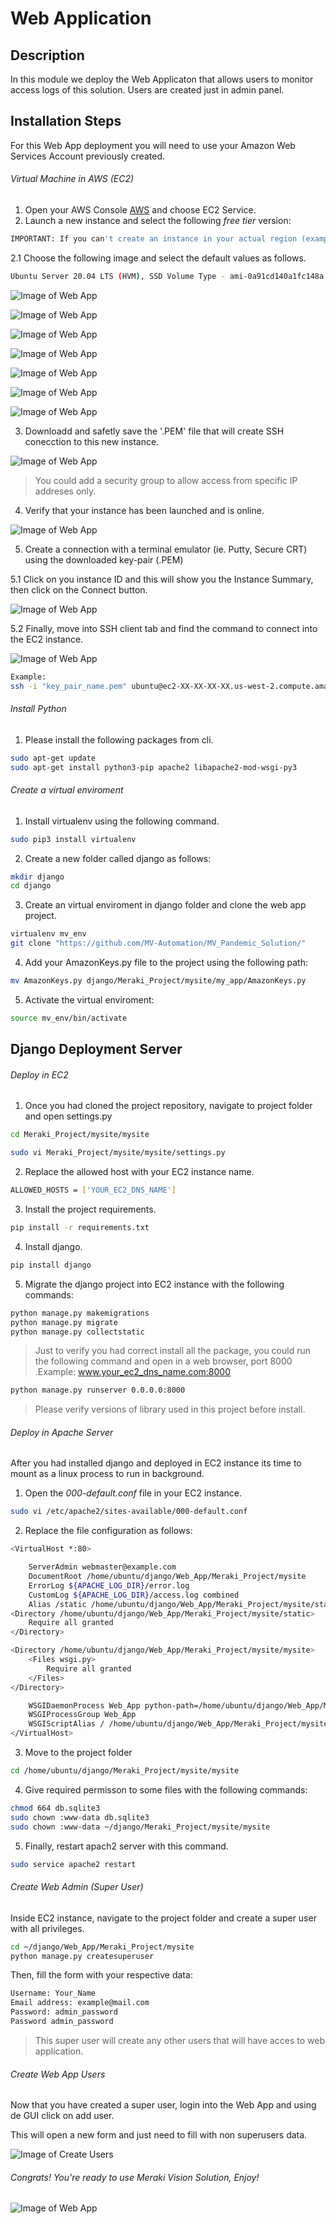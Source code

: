 # Web Application
## Description
In this module we deploy the Web Applicaton  that allows users to monitor access logs of this solution. Users are created just in admin panel. 

## Installation Steps
For this Web App deployment you will need to use your Amazon Web Services Account  previously created. 

###### Virtual Machine in AWS (EC2)
1. Open your AWS Console [AWS](https://aws.amazon.com) and choose EC2 Service. 
2. Launch a new instance and select the following *free tier* version:

	
``` bash
IMPORTANT: If you can't create an instance in your actual region (example: Ohio us-east-2), try to create an EC2 instance in another region of Amazon Web Services (example: Oregon us-west-2) 
```

2.1 Choose the following image and select the default values as follows.

``` bash
Ubuntu Server 20.04 LTS (HVM), SSD Volume Type - ami-0a91cd140a1fc148a (64-bit x86) / ami-0742a572c2ce45ebf (64-bit Arm)
```

![Image of Web App](
https://github.com/MV-Automation/MV_Pandemic_Solution/blob/main/img/web_01.png)

![Image of Web App](
https://github.com/MV-Automation/MV_Pandemic_Solution/blob/main/img/web_02.png)

![Image of Web App](
https://github.com/MV-Automation/MV_Pandemic_Solution/blob/main/img/web_03.png)

![Image of Web App](
https://github.com/MV-Automation/MV_Pandemic_Solution/blob/main/img/web_04.png)

![Image of Web App](
https://github.com/MV-Automation/MV_Pandemic_Solution/blob/main/img/web_05.png)

![Image of Web App](
https://github.com/MV-Automation/MV_Pandemic_Solution/blob/main/img/web_06.png)

![Image of Web App](
https://github.com/MV-Automation/MV_Pandemic_Solution/blob/main/img/web_07.png)


3. Downloadd and safetly save the '.PEM' file that will create SSH conecction to this new instance.

![Image of Web App](
https://github.com/MV-Automation/MV_Pandemic_Solution/blob/main/img/web_08.png)

> You could add a security group to allow access from specific IP addreses only.

4. Verify that your instance has been launched and is online.

![Image of Web App](
https://github.com/MV-Automation/MV_Pandemic_Solution/blob/main/img/web_09.png)

5. Create a connection with a terminal emulator (ie. Putty, Secure CRT) using the downloaded key-pair (.PEM)

5.1 Click on you instance ID and this will show you the Instance Summary, then click on the Connect button.

![Image of Web App](
https://github.com/MV-Automation/MV_Pandemic_Solution/blob/main/img/web_010.png)

5.2 Finally, move into SSH client tab and find the command to connect into the EC2 instance. 

![Image of Web App](
https://github.com/MV-Automation/MV_Pandemic_Solution/blob/main/img/web_011.png)


``` bash
Example: 
ssh -i "key_pair_name.pem" ubuntu@ec2-XX-XX-XX-XX.us-west-2.compute.amazonaws.com
```


###### Install Python
1. Please install the following packages from cli.

``` bash
sudo apt-get update
sudo apt-get install python3-pip apache2 libapache2-mod-wsgi-py3
```

###### Create a virtual enviroment 
1. Install virtualenv using the following command.
``` bash
sudo pip3 install virtualenv
```
2. Create a new folder called django as follows:
``` bash
mkdir django
cd django
```

3. Create an virtual enviroment in django folder and clone the web app project. 
``` bash
virtualenv mv_env
git clone "https://github.com/MV-Automation/MV_Pandemic_Solution/" 
```
4. Add your AmazonKeys.py file to the project using the following path:

``` bash
mv AmazonKeys.py django/Meraki_Project/mysite/my_app/AmazonKeys.py
```

5. Activate the virtual enviroment:
``` bash
source mv_env/bin/activate
```

## Django Deployment Server

###### Deploy in EC2
1. Once you had cloned the project repository, navigate to project folder and open settings.py
``` bash
cd Meraki_Project/mysite/mysite

sudo vi Meraki_Project/mysite/mysite/settings.py
```
2. Replace the allowed host with your EC2 instance name.
``` bash
ALLOWED_HOSTS = ['YOUR_EC2_DNS_NAME']
```
3. Install the project requirements.
``` bash
pip install -r requirements.txt
```
4. Install django.
``` bash
pip install django
```
5. Migrate the django project into EC2 instance with the following commands:
``` bash
python manage.py makemigrations
python manage.py migrate
python manage.py collectstatic
```
> Just to verify you had correct install all the package, you could run the following command and open in a web browser, port 8000 .Example: www.your_ec2_dns_name.com:8000
``` bash
python manage.py runserver 0.0.0.0:8000
```

> Please verify versions of library used in this project before install. 

###### Deploy in Apache Server

After you had installed django and deployed in EC2 instance its time to mount as a linux process to run in background. 


1. Open the *000-default.conf* file in your EC2 instance. 
``` bash
sudo vi /etc/apache2/sites-available/000-default.conf
```

2. Replace the file configuration as follows:

``` bash
<VirtualHost *:80>

	ServerAdmin webmaster@example.com
	DocumentRoot /home/ubuntu/django/Web_App/Meraki_Project/mysite
	ErrorLog ${APACHE_LOG_DIR}/error.log
	CustomLog ${APACHE_LOG_DIR}/access.log combined
	Alias /static /home/ubuntu/django/Web_App/Meraki_Project/mysite/static
<Directory /home/ubuntu/django/Web_App/Meraki_Project/mysite/static>
	Require all granted
</Directory>

<Directory /home/ubuntu/django/Web_App/Meraki_Project/mysite/mysite>
	<Files wsgi.py>
		Require all granted
	</Files>
</Directory>

	WSGIDaemonProcess Web_App python-path=/home/ubuntu/django/Web_App/Meraki_Project/mysite python-home=/home/ubuntu/django/MV_Project
	WSGIProcessGroup Web_App
	WSGIScriptAlias / /home/ubuntu/django/Web_App/Meraki_Project/mysite/mysite/wsgi.py
</VirtualHost>
```
3. Move to the project folder
``` bash
cd /home/ubuntu/django/Meraki_Project/mysite/mysite
```
4. Give required permisson to some files with the following commands:

``` bash
chmod 664 db.sqlite3
sudo chown :www-data db.sqlite3
sudo chown :www-data ~/django/Meraki_Project/mysite/mysite
```
5. Finally, restart apach2 server with this command.

``` bash
sudo service apache2 restart
```

###### Create Web Admin (Super User)
Inside EC2 instance, navigate to the project folder and create a super user with all privileges. 

``` bash
cd ~/django/Web_App/Meraki_Project/mysite
python manage.py createsuperuser 
```
Then, fill the form with your respective data:

``` bash
Username: Your_Name
Email address: example@mail.com
Password: admin_password
Password admin_password
```
> This super user will create any other users that will have acces to web application. 

###### Create Web App Users
Now that you have created a super user, login into the Web App and using de GUI click on add user.

This will open a new form and just need to fill with non superusers data.

![Image of Create Users](
https://github.com/MV-Automation/MV_Pandemic_Solution/blob/main/img/user_add.png)


###### Congrats! You're ready to use Meraki Vision Solution, Enjoy!

![Image of Web App](
https://github.com/MV-Automation/MV_Pandemic_Solution/blob/main/img/web_app.png)
